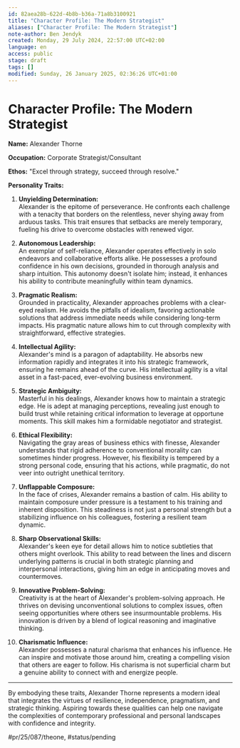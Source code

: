 ```yaml
---
id: 82aea28b-622d-4b8b-b36a-71a8b3100921
title: "Character Profile: The Modern Strategist"
aliases: ["Character Profile: The Modern Strategist"]
note-author: Ben Jendyk
created: Monday, 29 July 2024, 22:57:00 UTC+02:00
language: en
access: public
stage: draft
tags: []
modified: Sunday, 26 January 2025, 02:36:26 UTC+01:00
---
```


# Character Profile: The Modern Strategist

**Name:** Alexander Thorne

**Occupation:** Corporate Strategist/Consultant

**Ethos:** "Excel through strategy, succeed through resolve."

**Personality Traits:**

1. **Unyielding Determination:**  
	Alexander is the epitome of perseverance. He confronts each challenge with a tenacity that borders on the relentless, never shying away from arduous tasks. This trait ensures that setbacks are merely temporary, fueling his drive to overcome obstacles with renewed vigor.

2. **Autonomous Leadership:**  
	An exemplar of self-reliance, Alexander operates effectively in solo endeavors and collaborative efforts alike. He possesses a profound confidence in his own decisions, grounded in thorough analysis and sharp intuition. This autonomy doesn't isolate him; instead, it enhances his ability to contribute meaningfully within team dynamics.

3. **Pragmatic Realism:**  
	Grounded in practicality, Alexander approaches problems with a clear-eyed realism. He avoids the pitfalls of idealism, favoring actionable solutions that address immediate needs while considering long-term impacts. His pragmatic nature allows him to cut through complexity with straightforward, effective strategies.

4. **Intellectual Agility:**  
	Alexander's mind is a paragon of adaptability. He absorbs new information rapidly and integrates it into his strategic framework, ensuring he remains ahead of the curve. His intellectual agility is a vital asset in a fast-paced, ever-evolving business environment.

5. **Strategic Ambiguity:**  
	Masterful in his dealings, Alexander knows how to maintain a strategic edge. He is adept at managing perceptions, revealing just enough to build trust while retaining critical information to leverage at opportune moments. This skill makes him a formidable negotiator and strategist.

6. **Ethical Flexibility:**  
	Navigating the gray areas of business ethics with finesse, Alexander understands that rigid adherence to conventional morality can sometimes hinder progress. However, his flexibility is tempered by a strong personal code, ensuring that his actions, while pragmatic, do not veer into outright unethical territory.

7. **Unflappable Composure:**  
	In the face of crises, Alexander remains a bastion of calm. His ability to maintain composure under pressure is a testament to his training and inherent disposition. This steadiness is not just a personal strength but a stabilizing influence on his colleagues, fostering a resilient team dynamic.

8. **Sharp Observational Skills:**  
	Alexander's keen eye for detail allows him to notice subtleties that others might overlook. This ability to read between the lines and discern underlying patterns is crucial in both strategic planning and interpersonal interactions, giving him an edge in anticipating moves and countermoves.

9. **Innovative Problem-Solving:**  
	Creativity is at the heart of Alexander's problem-solving approach. He thrives on devising unconventional solutions to complex issues, often seeing opportunities where others see insurmountable problems. His innovation is driven by a blend of logical reasoning and imaginative thinking.

10. **Charismatic Influence:**  
	Alexander possesses a natural charisma that enhances his influence. He can inspire and motivate those around him, creating a compelling vision that others are eager to follow. His charisma is not superficial charm but a genuine ability to connect with and energize people.

---

By embodying these traits, Alexander Thorne represents a modern ideal that integrates the virtues of resilience, independence, pragmatism, and strategic thinking. Aspiring towards these qualities can help one navigate the complexities of contemporary professional and personal landscapes with confidence and integrity.


#pr/25/087/theone, #status/pending